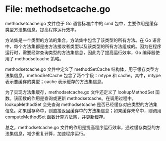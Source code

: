 # File: methodsetcache.go

methodsetcache.go 文件位于 Go 语言标准库中的 cmd 包中，主要作用是缓存类型方法集信息，提高程序运行效率。

方法集是一个类型的方法的集合，方法集中包含了该类型的所有方法。在 Go 语言中，每个方法集都是由方法接收者类型以及该类型的所有方法组成的。因为在程序运行时，需要经常查询类型的方法集信息，因此为了提高运行效率，Go 编译器使用了 methodsetcache 策略。

methodsetcache.go 文件中定义了 methodSetCache 结构体，用于缓存类型方法集信息。methodSetCache 包含了两个字段：mtype 和 cache。其中，mtype 表示要缓存的类型；cache 表示缓存的方法集信息。

为了实现方法集缓存，methodsetcache.go 文件还定义了 lookupMethodSet 函数。该函数的作用是查询或更新 methodsetcache。在调用过程中，lookupMethodSet 会先查询 methodsetcache 是否已经缓存对应类型的方法集信息。如果缓存命中，则直接返回缓存中的方法集信息；如果缓存未命中，则调用 computeMethodSet 函数计算方法集，并更新缓存。

总之，methodsetcache.go 文件的作用是提高程序运行效率，通过缓存类型的方法集信息，减少重复计算，加速程序运行。

